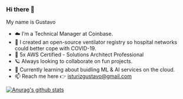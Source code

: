 ### Hi there 👋

My name is Gustavo

- ☁️ I’m a Technical Manager at Coinbase.
- 🔭 I created an open-source ventilator registry so hospital networks could better cope with COVID-19.
- 🏅 5x AWS Certified - Solutions Architect Professional
- 🪐 Always looking to collaborate on fun projects.
- 🤖 Currently learning about buidling ML & AI services on the cloud.
- 📫 Reach me here 👉 isturizgustavo@gmail.com

[![Anurag's github stats](https://github-readme-stats.vercel.app/api?username=gisturiz)](https://github.com/anuraghazra/github-readme-stats)

